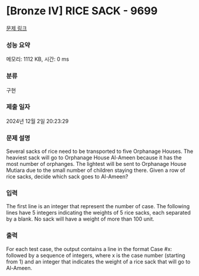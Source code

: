 # [Bronze IV] RICE SACK - 9699 

[문제 링크](https://www.acmicpc.net/problem/9699) 

### 성능 요약

메모리: 1112 KB, 시간: 0 ms

### 분류

구현

### 제출 일자

2024년 12월 2일 20:23:29

### 문제 설명

<p>Several sacks of rice need to be transported to five Orphanage Houses. The heaviest sack will go to Orphanage House Al-Ameen because it has the most number of orphanges. The lightest will be sent to Orphanage House Mutiara due to the small number of children staying there. Given a row of rice sacks, decide which sack goes to Al-Ameen?</p>

### 입력 

 <p>The first line is an integer that represent the number of case. The following lines have 5 integers indicating the weights of 5 rice sacks, each separated by a blank. No sack will have a weight of more than 100 unit.</p>

### 출력 

 <p>For each test case, the output contains a line in the format Case #x: followed by a sequence of integers, where x is the case number (starting from 1) and an integer that indicates the weight of a rice sack that will go to Al-Ameen.</p>

